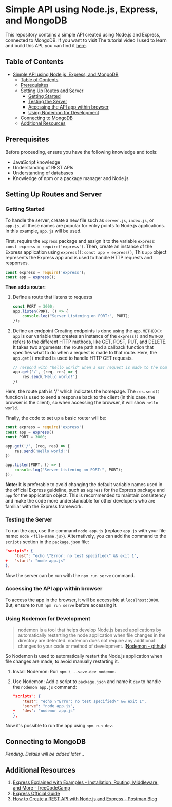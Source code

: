 # Simple API using Node.js, Express, and MongoDB

This repository contains a simple API created using Node.js and Express, connected to MongoDB. If you want to visit The tutorial video I used to learn and build this API, you can find it [here](https://www.youtube.com/watch?v=9OfL9H6AmhQ).

## Table of Contents
- [Simple API using Node.js, Express, and MongoDB](#simple-api-using-nodejs-express-and-mongodb)
  - [Table of Contents](#table-of-contents)
  - [Prerequisites](#prerequisites)
  - [Setting Up Routes and Server](#setting-up-routes-and-server)
    - [Getting Started](#getting-started)
    - [Testing the Server](#testing-the-server)
    - [Accessing the API app within browser](#accessing-the-api-app-within-browser)
    - [Using Nodemon for Development](#using-nodemon-for-development)
  - [Connecting to MongoDB](#connecting-to-mongodb)
  - [Additional Resources](#additional-resources)

## Prerequisites
Before proceeding, ensure you have the following knowledge and tools:
- JavaScript knowledge
- Understanding of REST APIs
- Understanding of databases
- Knowledge of npm or a package manager and Node.js

## Setting Up Routes and Server

### Getting Started
To handle the server, create a new file such as `server.js`, `index.js`, or `app.js`, all these names are popular for entry points fo Node.js applications. In this example, `app.js` will be used.

First, require the `express` package and assign it to the variable `express`: `const express = require('express')`. Then, create an instance of the Express application using `express()`: `const app = express()`, This `app` object represents the Express app and is used to handle HTTP requests and responses. 

```javascript
const express = require('express');
const app = express();
```

**Then add a router:**

1. Define a route that listens to requests
   ```javascript
   const PORT = 3000;
   app.listen(PORT, () => {
       console.log("Server Listening on PORT:", PORT);
   });
   ```

2. Define an endpoint
   Creating endpoints is done using the `app.METHOD()`: `app` is our variable that creates an instance of the `express()` and `METHOD` refers to the different HTTP methods, like GET, POST, PUT, and DELETE. It takes two arguments: the route path and a callback function that specifies what to do when a request is made to that route.
   Here, the `app.get()` method is used to handle HTTP GET requests.

   ```JavaScript
   // respond with "hello world" when a GET request is made to the homepage
   app.get('/', (req, res) => {
       res.send('Hello world!')
   })
   ```

Here, the route path is **'/'** which indicates the homepage. The `res.send()` function is used to send a response back to the client (in this case, the browser is the client), so when accessing the browser, it will show `hello world`.

Finally, the code to set up a basic router will be:

```javascript
const express = require('express')
const app = express()
const PORT = 3000;

app.get('/', (req, res) => {
    res.send('Hello world!')
})

app.listen(PORT, () => {
    console.log("Server Listening on PORT:", PORT);
});
```

**Note:** It is preferable to avoid changing the default variable names used in the official Express guideline, such as `express` for the Express package and `app` for the application object. This is recommended to maintain consistency and make the code more understandable for other developers who are familiar with the Express framework.

### Testing the Server

To run the app, use the command `node app.js` (replace `app.js` with your file name: `node <file-name.js>`). Alternatively, you can add the command to the `scripts` section in the `package.json` file:

```json
"scripts": {
    "test": "echo \"Error: no test specified\" && exit 1",
+   "start": "node app.js"
},
```
Now the server can be run with the `npm run serve` command.

### Accessing the API app within browser

To access the app in the browser, it will be accessible at `localhost:3000`. But, ensure to run `npm run serve` before accessing it.

### Using Nodemon for Development
> nodemon is a tool that helps develop Node.js based applications by automatically restarting the node application when file changes in the directory are detected. nodemon does not require any additional changes to your code or method of development. 
> ([Nodemon - github](https://github.com/remy/nodemon))

So Nodemon is used to automatically restart the Node.js application when file changes are made, to avoid manually restarting it.

1. Install Nodemon: 
   Run `npm i --save-dev nodemon`.

2. Use Nodemon: 
   Add a script to `package.json` and name it `dev` to handle the `nodemon app.js` command:
   ```json
   "scripts": {
       "test": "echo \"Error: no test specified\" && exit 1",
       "serve": "node app.js",
   +   "dev": "nodemon app.js"
   },
   ```

Now it's possible to run the app using `npm run dev`.

## Connecting to MongoDB
*Pending. Details will be added later ..*

## Additional Resources
1. [Express Explained with Examples - Installation, Routing, Middleware, and More - freeCodeCamp](https://www.freecodecamp.org/news/express-explained-with-examples-installation-routing-middleware-and-more/)
2. [Express Official Guide](https://expressjs.com/en/guide/routing.html)
3. [How to Create a REST API with Node.js and Express - Postman Blog](https://blog.postman.com/how-to-create-a-rest-api-with-node-js-and-express/)
